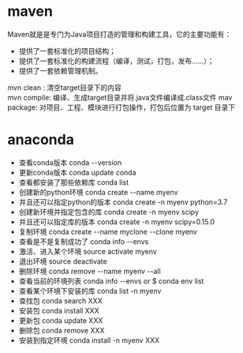# maven  

Maven就是是专门为Java项目打造的管理和构建工具，它的主要功能有：  
- 提供了一套标准化的项目结构；  
- 提供了一套标准化的构建流程（编译，测试，打包，发布……）；  
- 提供了一套依赖管理机制。  


mvn clean : 清空target目录下的内容  
mvn compile: 编译、生成target目录并将.java文件编译成.class文件
mav package: 对项目、工程、模块进行打包操作，打包后位置为 target 目录下  






# anaconda

- 查看conda版本 conda --version  
- 更新conda版本 conda update conda  
- 查看都安装了那些依赖库 conda list  
- 创建新的python环境 conda create --name myenv  
- 并且还可以指定python的版本 conda create -n myenv python=3.7  
- 创建新环境并指定包含的库 conda create -n myenv scipy  
- 并且还可以指定库的版本 conda create -n myenv scipy=0.15.0  
- 复制环境 conda create --name myclone --clone myenv  
- 查看是不是复制成功了 conda info --envs  
- 激活、进入某个环境 source activate myenv  
- 退出环境 source deactivate  
- 删除环境 conda remove --name myenv --all  
- 查看当前的环境列表 conda info --envs or $ conda env list  
- 查看某个环境下安装的库 conda list -n myenv  
- 查找包 conda search XXX  
- 安装包 conda install XXX  
- 更新包 conda update XXX  
- 删除包 conda remove XXX  
- 安装到指定环境 conda install -n myenv XXX  

